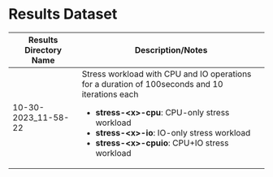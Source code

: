 # Results Dataset

| Results Directory Name  | Description/Notes                                                   |
| ----------------------- | ------------------------------------------------------------------- |
| 10-30-2023_11-58-22     | Stress workload with CPU and IO  operations for a duration of 100seconds and 10 iterations each <ul><li>**stress-\<x\>-cpu**: CPU-only stress workload</li><li>**stress-\<x\>-io**: IO-only stress workload</li><li>**stress-\<x\>-cpuio**: CPU+IO stress workload</li></ul>|
